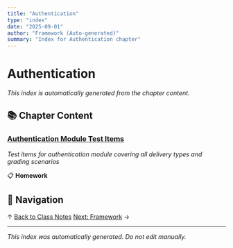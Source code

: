 ```yaml
---
title: "Authentication"
type: "index"
date: "2025-09-01"
author: "Framework (Auto-generated)"
summary: "Index for Authentication chapter"
---
```


# Authentication

*This index is automatically generated from the chapter content.*

## 📚 Chapter Content

### [Authentication Module Test Items](01_auth_test_items.md)
*Test items for authentication module covering all delivery types and grading scenarios*

📋 **Homework**

## 🧭 Navigation

↑ [Back to Class Notes](../00_master_index.md)
[Next: Framework](../02_framework/00_index.md) →

---

*This index was automatically generated. Do not edit manually.*